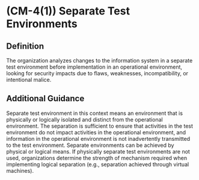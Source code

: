 
# (CM-4(1)) Separate Test Environments

## Definition

The organization analyzes changes to the information system in a separate test environment before implementation in an operational environment, looking for security impacts due to flaws, weaknesses, incompatibility, or intentional malice.

## Additional Guidance

Separate test environment in this context means an environment that is physically or logically isolated and distinct from the operational environment. The separation is sufficient to ensure that activities in the test environment do not impact activities in the operational environment, and information in the operational environment is not inadvertently transmitted to the test environment. Separate environments can be achieved by physical or logical means. If physically separate test environments are not used, organizations determine the strength of mechanism required when implementing logical separation (e.g., separation achieved through virtual machines).
